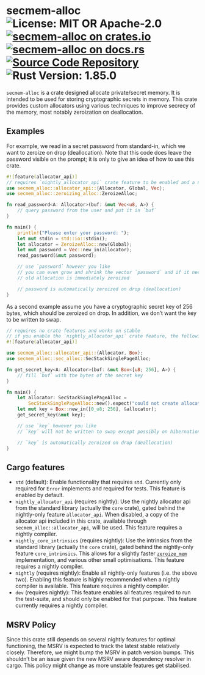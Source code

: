 # secmem-alloc ![License: MIT OR Apache-2.0](https://img.shields.io/badge/license-MIT%20OR%20Apache--2.0-blue) [![secmem-alloc on crates.io](https://img.shields.io/crates/v/secmem-alloc)](https://crates.io/crates/secmem-alloc) [![secmem-alloc on docs.rs](https://docs.rs/secmem-alloc/badge.svg)](https://docs.rs/secmem-alloc) [![Source Code Repository](https://img.shields.io/badge/Code-On%20GitHub-blue?logo=GitHub)](https://github.com/niluxv/secmem-alloc) ![Rust Version: 1.85.0](https://img.shields.io/badge/rustc-1.85.0-orange.svg)

`secmem-alloc` is a crate designed allocate private/secret memory. It is
intended to be used for storing cryptographic secrets in memory. This crate
provides custom allocators using various techniques to improve secrecy of
the memory, most notably zeroization on deallocation.

## Examples

For example, we read in a secret password from standard-in, which we want to
zeroize on drop (deallocation). Note that this code does leave the password
visible on the prompt; it is only to give an idea of how to use this crate.

```rust
#![feature(allocator_api)]
// requires `nightly_allocator_api` crate feature to be enabled and a nightly compiler
use secmem_alloc::allocator_api::{Allocator, Global, Vec};
use secmem_alloc::zeroizing_alloc::ZeroizeAlloc;

fn read_password<A: Allocator>(buf: &mut Vec<u8, A>) {
    // query password from the user and put it in `buf`
}

fn main() {
    println!("Please enter your password: ");
    let mut stdin = std::io::stdin();
    let allocator = ZeroizeAlloc::new(Global);
    let mut password = Vec::new_in(allocator);
    read_password(&mut password);

    // use `password` however you like
    // you can even grow and shrink the vector `password` and if it needs to be reallocated, the
    // old allocation is immediately zeroized

    // password is automatically zeroized on drop (deallocation)
}
```

As a second example assume you have a cryptographic secret key of 256 bytes,
which should be zeroized on drop. In addition, we don’t want the key to be
written to swap.

```rust
// requires no crate features and works on stable
// if you enable the `nightly_allocator_api` crate feature, the following line is necessary
#![feature(allocator_api)]

use secmem_alloc::allocator_api::{Allocator, Box};
use secmem_alloc::sec_alloc::SecStackSinglePageAlloc;

fn get_secret_key<A: Allocator>(buf: &mut Box<[u8; 256], A>) {
    // fill `buf` with the bytes of the secret key
}

fn main() {
    let allocator: SecStackSinglePageAlloc =
        SecStackSinglePageAlloc::new().expect("could not create allocator");
    let mut key = Box::new_in([0_u8; 256], &allocator);
    get_secret_key(&mut key);

    // use `key` however you like
    // `key` will not be written to swap except possibly on hibernation

    // `key` is automatically zeroized on drop (deallocation)
}
```

## Cargo features

* `std` (default): Enable functionality that requires `std`. Currently only
  required for `Error` implements and required for tests. This feature is
  enabled by default.
* `nightly_allocator_api` (requires nightly): Use the nightly allocator api
  from the standard library (actually the `core` crate), gated behind the
  nightly-only feature `allocator_api`. When disabled, a copy of the
  allocator api included in this crate, available through
  `secmem_alloc::allocator_api`, will be used. This feature requires a
  nightly compiler.
* `nightly_core_intrinsics` (requires nightly): Use the intrinsics from the
  standard library (actually the `core` crate), gated behind the
  nightly-only feature `core_intrinsics`. This allows for a slightly faster
  [`zeroize_mem`][__link0] implementation, and various other small optimisations.
  This feature requires a nightly compiler.
* `nightly` (requires nightly): Enable all nightly-only features (i.e. the
  above two). Enabling this feature is highly recommended when a nightly
  compiler is available. This feature requires a nightly compiler.
* `dev` (requires nightly): This feature enables all features required to
  run the test-suite, and should only be enabled for that purpose. This
  feature currently requires a nightly compiler.

## MSRV Policy

Since this crate still depends on several nightly features for optimal
functioning, the MSRV is expected to track the latest stable relatively
closely. Therefore, we might bump the MSRV in patch version bumps. This
shouldn’t be an issue given the new MSRV aware dependency resolver in
cargo. This policy might change as more unstable features get stabilised.


 [__cargo_doc2readme_dependencies_info]: ggGkYW0BYXSEG_W_Gn_kaocAGwCcVPfenh7eGy6gYLEwyIe4G6-xw_FwcbpjYXKEG3x0BvCBWxuAG0RDTpkf1-d3Gxzn_NdkYKZiG03n2vqIq9GUYWSBg2xzZWNtZW0tYWxsb2NlMC40LjBsc2VjbWVtX2FsbG9j
 [__link0]: https://docs.rs/secmem-alloc/0.4.0/secmem_alloc/?search=zeroize_mem
